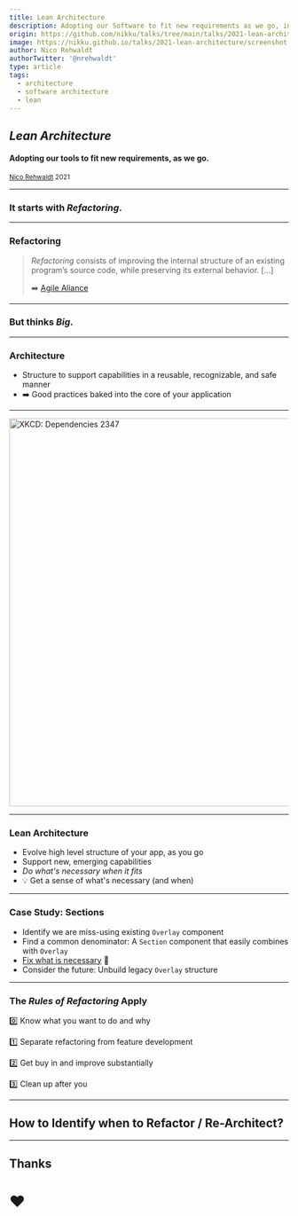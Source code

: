 ```yaml
---
title: Lean Architecture
description: Adopting our Software to fit new requirements as we go, in a reasonable manner.
origin: https://github.com/nikku/talks/tree/main/talks/2021-lean-architecture
image: https://nikku.github.io/talks/2021-lean-architecture/screenshot.png
author: Nico Rehwaldt
authorTwitter: '@nrehwaldt'
type: article
tags:
  - architecture
  - software architecture
  - lean
---
```


## _Lean Architecture_

#### Adopting our tools to fit new requirements, as we go.

<small><a href="https://github.com/nikku">Nico Rehwaldt</a> 2021</small>

---

### It starts with _Refactoring_.

---

<!--config
align=left
-->

### Refactoring

> _Refactoring_ consists of improving the internal structure of an existing program’s source code, while preserving its external behavior. [...]
>
> :arrow_right: [Agile Aliance](https://www.agilealliance.org/glossary/refactoring/)

---

### But thinks _Big_.

---

### Architecture

* Structure to support capabilities in a reusable, recognizable, and safe manner
* :arrow_right: Good practices baked into the core of your application

---

[<img src="https://imgs.xkcd.com/comics/dependency_2x.png" height="700" title="XKCD: Dependencies 2347" />](https://xkcd.com/2347/)

---

### Lean Architecture

* Evolve high level structure of your app, as you go
* Support new, emerging capabilities
* *Do what's necessary when it fits*
* :bulb: Get a sense of what's necessary (and when)

---


### Case Study: Sections

* Identify we are miss-using existing `Overlay` component
* Find a common denominator: A `Section` component that easily combines with `Overlay`
* [Fix what is necessary](https://github.com/camunda/camunda-modeler/pull/2571) :wrench:
* Consider the future: Unbuild legacy `Overlay` structure

---

### The _Rules of Refactoring_ Apply

:zero: Know what you want to do and why

:one: Separate refactoring from feature development

:two: Get buy in and improve substantially

:three: Clean up after you

---

## How to Identify when to Refactor / Re-Architect?

---

## Thanks

# :heart: